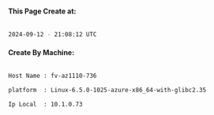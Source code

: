 
   
#### This Page Create at:

```bash

2024-09-12 - 21:08:12 UTC

```

#### Create By Machine:

```bash

Host Name : fv-az1110-736

platform  : Linux-6.5.0-1025-azure-x86_64-with-glibc2.35

Ip Local  : 10.1.0.73

```

